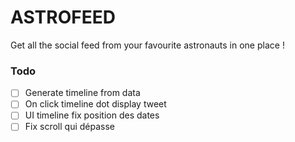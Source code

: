 # ASTROFEED
Get all the social feed from your favourite astronauts in one place !

### Todo

- [ ] Generate timeline from data
- [ ] On click timeline dot display tweet
- [ ] UI timeline fix position des dates
- [ ] Fix scroll qui dépasse
